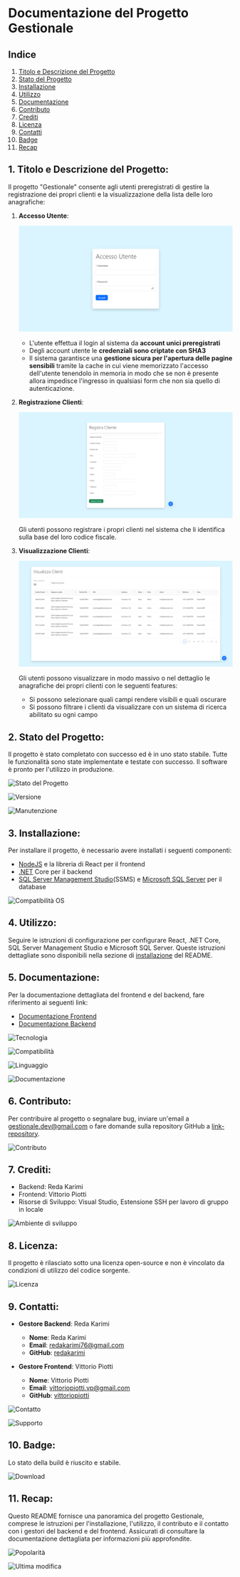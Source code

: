 # Documentazione del Progetto Gestionale

## Indice

1. [Titolo e Descrizione del Progetto](#1-titolo-e-descrizione-del-progetto)
2. [Stato del Progetto](#2-stato-del-progetto)
3. [Installazione](#3-installazione)
4. [Utilizzo](#4-utilizzo)
5. [Documentazione](#5-documentazione)
6. [Contributo](#6-contributo)
7. [Crediti](#7-crediti)
8. [Licenza](#8-licenza)
9. [Contatti](#9-contatti)
10. [Badge](#10-badge)
11. [Recap](#11-recap)

## 1. Titolo e Descrizione del Progetto:

Il progetto "Gestionale" consente agli utenti preregistrati di gestire la registrazione dei propri clienti e la visualizzazione della lista delle loro anagrafiche:

1. **Accesso Utente**:
   
   ![Form di autenticazione dell'utente](autenticaUtente.png)
   
   - L'utente effettua il login al sistema da **account unici preregistrati** 
   - Degli account utente le **credenziali sono criptate con SHA3**
   - Il sistema garantisce una **gestione sicura per l'apertura delle pagine sensibili** tramite la cache in cui viene memorizzato l'accesso dell'utente tenendolo in memoria in modo che se non è presente allora impedisce l'ingresso in qualsiasi form che non sia quello di autenticazione.

3. **Registrazione Clienti**:
   
   ![Form di registrazione del cliente](registraCliente.png)
   
   Gli utenti possono registrare i propri clienti nel sistema che li identifica sulla base del loro codice fiscale.
   
5. **Visualizzazione Clienti**:
   
   ![Form di visualizzazione dei clienti](visualizzaClienti.png)

   Gli utenti possono visualizzare in modo massivo o nel dettaglio le anagrafiche dei propri clienti con le seguenti features:
   
   - Si possono selezionare quali campi rendere visibili e quali oscurare 
   - Si possono filtrare i clienti da visualizzare con un sistema di ricerca abilitato su ogni campo

## 2. Stato del Progetto:

Il progetto è stato completato con successo ed è in uno stato stabile. Tutte le funzionalità sono state implementate e testate con successo. Il software è pronto per l'utilizzo in produzione. 

![Stato del Progetto](https://img.shields.io/badge/Stato-Stabile-brightgreen)

![Versione](https://img.shields.io/badge/Versione-1.0-blue)

![Manutenzione](https://img.shields.io/badge/Manutenzione-Attiva-green)

## 3. Installazione:

Per installare il progetto, è necessario avere installati i seguenti componenti:
- [NodeJS](https://nodejs.org/en/download) e la libreria di React per il frontend
- [.NET]([https://nodejs.org/en/download](https://dotnet.microsoft.com/en-us/download)) Core per il backend
- [SQL Server Management Studio]([https://nodejs.org/en/download](https://learn.microsoft.com/en-us/sql/ssms/download-sql-server-management-studio-ssms?view=sql-server-ver16#download-ssms))(SSMS) e [Microsoft SQL Server]([https://nodejs.org/en/download](https://www.microsoft.com/en-us/sql-server/sql-server-downloads)) per il database

![Compatibilità OS](https://img.shields.io/badge/Compatibilit%C3%A0%20OS-Windows%20%7C%20Android%20%7C%20iOS%20%28iPhone%29%20%7C%20Mac-lightgrey)


## 4. Utilizzo:

Seguire le istruzioni di configurazione per configurare React, .NET Core, SQL Server Management Studio e Microsoft SQL Server. Queste istruzioni dettagliate sono disponibili nella sezione di [installazione](#3-installazione) del README.

## 5. Documentazione:

Per la documentazione dettagliata del frontend e del backend, fare riferimento ai seguenti link:
- [Documentazione Frontend](link-documentazione-frontend)
- [Documentazione Backend](link-documentazione-backend)

![Tecnologia](https://img.shields.io/badge/Tecnologia-React%20%7C%20.NET%20%7C%20C%23-yellow)

![Compatibilità](https://img.shields.io/badge/Compatibilit%C3%A0-Chrome%20%7C%20Firefox%20%7C%20Safari-green)

![Linguaggio](https://img.shields.io/badge/Linguaggio-JavaScript%20%7C%20C%23-orange)

![Documentazione](https://img.shields.io/badge/Documentazione-Completa-blue)

## 6. Contributo:

Per contribuire al progetto o segnalare bug, inviare un'email a gestionale.dev@gmail.com o fare domande sulla repository GitHub a [link-repository](link-repository).

![Contributo](https://img.shields.io/badge/Contributo-Open%20Source-green)


## 7. Crediti:

- Backend: Reda Karimi
- Frontend: Vittorio Piotti
- Risorse di Sviluppo: Visual Studio, Estensione SSH per lavoro di gruppo in locale

![Ambiente di sviluppo](https://img.shields.io/badge/Ambiente%20di%20Sviluppo-Visual%20Studio%20Code%20%7C%20Visual%20Studio-blue)


## 8. Licenza:

Il progetto è rilasciato sotto una licenza open-source e non è vincolato da condizioni di utilizzo del codice sorgente.

![Licenza](https://img.shields.io/badge/Licenza-Open%20Source-blue)


## 9. Contatti:

- **Gestore Backend**: Reda Karimi
  - **Nome**: Reda Karimi
  - **Email**: redakarimi76@gmail.com
  - **GitHub**: [redakarimi](https://github.com/redakarimi)

- **Gestore Frontend**: Vittorio Piotti
  - **Nome**: Vittorio Piotti
  - **Email**: vittoriopiotti.vp@gmail.com
  - **GitHub**: [vittoriopiotti](https://github.com/vittoriopiotti)


![Contatto](https://img.shields.io/badge/Contatto-Email-blue)

![Supporto](https://img.shields.io/badge/Supporto-Community-green)

## 10. Badge:

Lo stato della build è riuscito e stabile.

![Download](https://img.shields.io/badge/Download-100K%2B-blue)

## 11. Recap:
Questo README fornisce una panoramica del progetto Gestionale, comprese le istruzioni per l'installazione, l'utilizzo, il contributo e il contatto con i gestori del backend e del frontend. Assicurati di consultare la documentazione dettagliata per informazioni più approfondite.

![Popolarità](https://img.shields.io/badge/Popolarit%C3%A0-Alta-yellow)

![Ultima modifica](https://img.shields.io/badge/Ultima%20Modifica-Gennaio%202024-blue)
